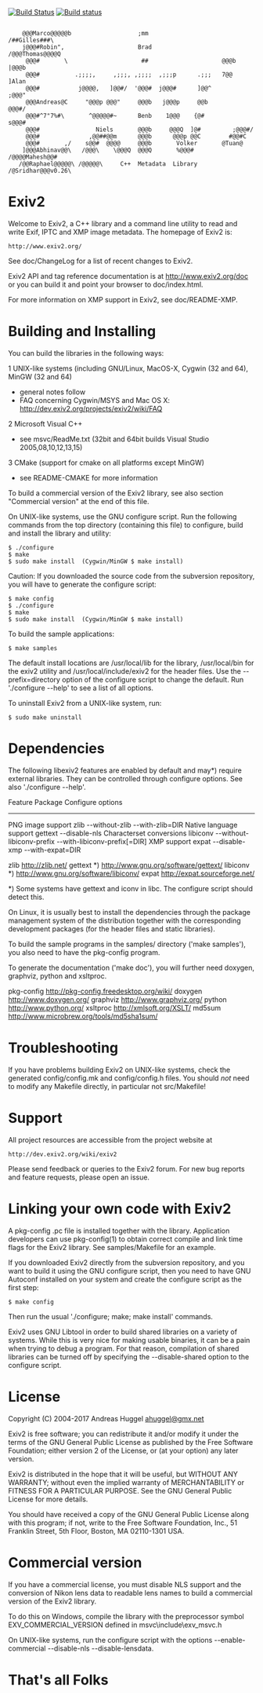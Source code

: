[![Build Status](https://travis-ci.org/Exiv2/exiv2.svg?branch=master)](https://travis-ci.org/Exiv2/exiv2)
[![Build status](https://ci.appveyor.com/api/projects/status/yqtbcfb60588ogsa?svg=true)](https://ci.appveyor.com/project/piponazo/exiv2)

<pre><code>
    @@@Marco@@@@@b                   ;mm                       /##Gilles###\
    j@@@#Robin",                     Brad                     /@@@Thomas@@@@Q
     @@@#       \                     ##                     @@@b     |@@@b
     @@@#          .;;;;,     ,;;;, ,;;;;  ,;;;p      .;;;   7@@      ]Alan
     @@@#           j@@@@,   ]@@#/  '@@@#  j@@@#      ]@@^           ;@@@"
     @@@Andreas@C     "@@@p @@@"     @@@b   j@@@p     @@b           @@@#/
     @@@#^7"7%#\       ^@@@@@#~      Benb    1@@@    {@#          s@@@#
     @@@#                Niels       @@@b     @@@Q  ]@#         ;@@@#/
     @@@#              ,@@##@@m      @@@b      @@@p @@C        #@@#C
     @@@#       ,/    s@@#  @@@@     @@@b       Volker       @Tuan@
    ]@@@Abhinav@@\   /@@@\    \@@@Q  @@@Q       %@@@#      /@@@@Mahesh@@#
   /@@Raphael@@@@@\ /@@@@@\     C++  Metadata  Library    /@Sridhar@@@v0.26\
</code></pre>

Exiv2
======================

Welcome to Exiv2, a C++ library and a command line utility to read and
write Exif, IPTC and XMP image metadata. The homepage of Exiv2 is:

    http://www.exiv2.org/

See doc/ChangeLog for a list of recent changes to Exiv2.

Exiv2 API and tag reference documentation is at http://www.exiv2.org/doc
or you can build it and point your browser to doc/index.html.

For more information on XMP support in Exiv2, see doc/README-XMP.

Building and Installing
=======================

You can build the libraries in the following ways:

1 UNIX-like systems (including GNU/Linux, MacOS-X, Cygwin (32 and 64), MinGW (32 and 64)
  - general notes follow
  - FAQ concerning Cygwin/MSYS and Mac OS X:
    http://dev.exiv2.org/projects/exiv2/wiki/FAQ

2 Microsoft Visual C++
  - see msvc/ReadMe.txt      (32bit and 64bit builds Visual Studio 2005,08,10,12,13,15)

3 CMake (support for cmake on all platforms except MinGW)
  - see README-CMAKE for more information

To build a commercial version of the Exiv2 library, see also section
"Commercial version" at the end of this file.

On UNIX-like systems, use the GNU configure script. Run the following
commands from the top directory (containing this file) to configure,
build and install the library and utility:

    $ ./configure
    $ make
    $ sudo make install  (Cygwin/MinGW $ make install)

Caution:
    If you downloaded the source code from the subversion repository,
    you will have to generate the configure script:

    $ make config
    $ ./configure
    $ make
    $ sudo make install  (Cygwin/MinGW $ make install)

To build the sample applications:

    $ make samples

The default install locations are /usr/local/lib for the library,
/usr/local/bin for the exiv2 utility and /usr/local/include/exiv2 for the
header files. Use the --prefix=directory option of the configure script to
change the default. Run './configure --help' to see a list of all options.

To uninstall Exiv2 from a UNIX-like system, run:

    $ sudo make uninstall

Dependencies
============

The following libexiv2 features are enabled by default and may*)
require external libraries. They can be controlled through configure
options. See also './configure --help'.

Feature                     Package   Configure options
--------------------------  --------  ----------------------------
PNG image support           zlib      --without-zlib
                                      --with-zlib=DIR
Native language support     gettext   --disable-nls
Characterset conversions    libiconv  --without-libiconv-prefix
                                      --with-libiconv-prefix[=DIR]
XMP support                 expat     --disable-xmp
                                      --with-expat=DIR

zlib         http://zlib.net/
gettext  *)  http://www.gnu.org/software/gettext/
libiconv *)  http://www.gnu.org/software/libiconv/
expat        http://expat.sourceforge.net/

*) Some systems have gettext and iconv in libc. The configure script
should detect this.

On Linux, it is usually best to install the dependencies through the
package management system of the distribution together with the
corresponding development packages (for the header files and static
libraries).

To build the sample programs in the samples/ directory ('make samples'),
you also need to have the pkg-config program.

To generate the documentation ('make doc'), you will further need
doxygen, graphviz, python and xsltproc.

pkg-config   http://pkg-config.freedesktop.org/wiki/
doxygen      http://www.doxygen.org/
graphviz     http://www.graphviz.org/
python       http://www.python.org/
xsltproc     http://xmlsoft.org/XSLT/
md5sum       http://www.microbrew.org/tools/md5sha1sum/

Troubleshooting
===============

If you have problems building Exiv2 on UNIX-like systems, check the
generated config/config.mk and config/config.h files. You should *not*
need to modify any Makefile directly, in particular not src/Makefile!

Support
=======

All project resources are accessible from the project website at

    http://dev.exiv2.org/wiki/exiv2

Please send feedback or queries to the Exiv2 forum. For new bug reports
and feature requests, please open an issue.

Linking your own code with Exiv2
================================

A pkg-config .pc file is installed together with the library.
Application developers can use pkg-config(1) to obtain correct compile
and link time flags for the Exiv2 library. See samples/Makefile for an
example.

If you downloaded Exiv2 directly from the subversion repository, and
you want to build it using the GNU configure script, then you need to
have GNU Autoconf installed on your system and create the configure
script as the first step:

    $ make config

Then run the usual './configure; make; make install' commands.

Exiv2 uses GNU Libtool in order to build shared libraries on a variety
of systems. While this is very nice for making usable binaries, it can
be a pain when trying to debug a program. For that reason, compilation
of shared libraries can be turned off by specifying the
--disable-shared option to the configure script.

License
=======

Copyright (C) 2004-2017 Andreas Huggel <ahuggel@gmx.net>

Exiv2 is free software; you can redistribute it and/or modify it under
the terms of the GNU General Public License as published by the Free
Software Foundation; either version 2 of the License, or (at your
option) any later version.

Exiv2 is distributed in the hope that it will be useful, but WITHOUT
ANY WARRANTY; without even the implied warranty of MERCHANTABILITY or
FITNESS FOR A PARTICULAR PURPOSE. See the GNU General Public License
for more details.

You should have received a copy of the GNU General Public License
along with this program; if not, write to the Free Software
Foundation, Inc., 51 Franklin Street, 5th Floor, Boston,
MA 02110-1301 USA.

Commercial version
==================

If you have a commercial license, you must disable NLS support and
the conversion of Nikon lens data to readable lens names to build a
commercial version of the Exiv2 library.

To do this on Windows, compile the library with the preprocessor
symbol EXV_COMMERCIAL_VERSION defined in msvc\include\exv_msvc.h

On UNIX-like systems, run the configure
script with the options --enable-commercial --disable-nls
--disable-lensdata.

# That's all Folks
##
